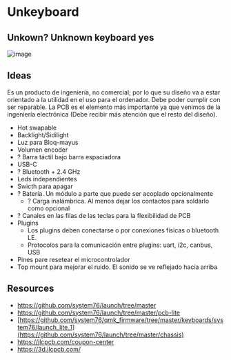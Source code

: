 # Unkeyboard
Unkown? Unknown keyboard yes
---
![image](https://github.com/luarpy/Unkeyboard/assets/86653113/b68d5ec2-841c-4247-be38-290eb7484210)

## Ideas
Es un producto de ingeniería, no comercial; por lo que su diseño va a estar orientado a la utilidad en el uso para el ordenador. Debe poder cumplir con ser reparable.
La PCB es el elemento más importante ya que venimos de la ingeniería electrónica (Debe recibir más atención que el resto del diseño).
- Hot swapable
- Backlight/Sidilight
- Luz para Bloq-mayus
- Volumen encoder
- ? Barra táctil bajo barra espaciadora
- USB-C
- ? Bluetooth + 2.4 GHz
- Leds independientes
- Swicth para apagar
- ? Batería. Un módulo a parte que puede ser acoplado opcionalmente
  - ? Carga inalámbrica. Al menos dejar los contactos para soldarlo como opcional
- ? Canales en las filas de las teclas para la flexibilidad de PCB
- Plugins
  - Los plugins deben conectarse o por conexiones físicas o bluetooth LE.
  - Protocolos para la comunicación entre plugins: uart, i2c, canbus, USB
- Pines pare resetear el microcontrolador
- Top mount para mejorar el ruido. El sonido se ve reflejado hacia arriba

## Resources
- https://github.com/system76/launch/tree/master
- https://github.com/system76/launch/tree/master/pcb-lite
- [https://github.com/system76/qmk_firmware/tree/master/keyboards/system76/launch_lite_1](https://github.com/system76/launch/tree/master/chassis)
- https://jlcpcb.com/coupon-center
- https://3d.jlcpcb.com/

